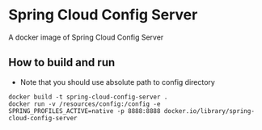 # Spring Cloud Config Server
A docker image of Spring Cloud Config Server 


## How to build and run
- Note that you should use absolute path to config directory
```
docker build -t spring-cloud-config-server .
docker run -v /resources/config:/config -e SPRING_PROFILES_ACTIVE=native -p 8888:8888 docker.io/library/spring-cloud-config-server
```
